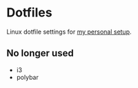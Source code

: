 # Dotfiles
Linux dotfile settings for [my personal setup](https://github.com/skloibi/mysetup).

## No longer used
* i3
* polybar

